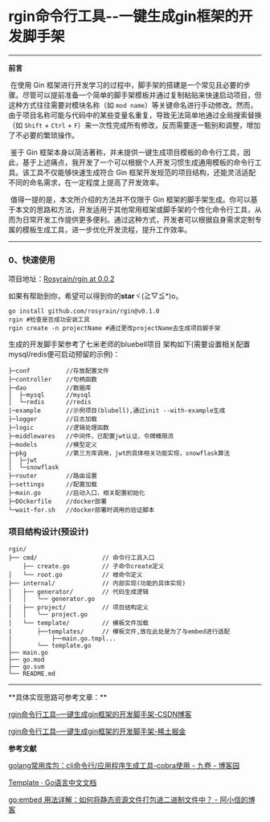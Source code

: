 # rgin命令行工具--一键生成gin框架的开发脚手架

<hr>

**前言**

​		在使用 Gin 框架进行开发学习的过程中，脚手架的搭建是一个常见且必要的步骤。尽管可以提前准备一个简单的脚手架模板并通过复制粘贴来快速启动项目，但这种方式往往需要对模块名称（如 `mod name`）等关键命名进行手动修改。然而，由于项目名称可能与代码中的某些变量名重复，导致无法简单地通过全局搜索替换（如 `Shift` + `Ctrl` + `F`）来一次性完成所有修改，反而需要逐一甄别和调整，增加了不必要的繁琐操作。

​		鉴于 Gin 框架本身以简洁著称，并未提供一键生成项目模板的命令行工具，因此，基于上述痛点，我开发了一个可以根据个人开发习惯生成通用模板的命令行工具。该工具不仅能够快速生成符合 Gin 框架开发规范的项目结构，还能灵活适配不同的命名需求，在一定程度上提高了开发效率。

​		值得一提的是，本文所介绍的方法并不仅限于 Gin 框架的脚手架生成。你可以基于本文的思路和方法，开发适用于其他常用框架或脚手架的个性化命令行工具，从而为日常开发工作提供更多便利。通过这种方式，开发者可以根据自身需求定制专属的模板生成工具，进一步优化开发流程，提升工作效率。

<hr>

### 0、快速使用

项目地址：[Rosyrain/rgin at 0.0.2](https://github.com/Rosyrain/rgin/tree/0.0.2)

如果有帮助到你，希望可以得到你的**star**ヾ(≧▽≦*)o。

```shell
go install github.com/rosyrain/rgin@v0.1.0
rgin #检查是否成功安装工具
rgin create -n projectName #通过更改projectName去生成项目脚手架
```

生成的开发脚手架参考了七米老师的bluebell项目  架构如下(需要设置相关配置mysql/redis便可启动预留的示例)：

```
├─conf			//存放配置文件
├─controller	//句柄函数
├─dao			//数据库
│  ├─mysql		//mysql
│  └─redis		//redis
|─example       //示例项目(blubell),通过init --with-example生成
├─logger		//日志加载
├─logic			//逻辑处理函数
├─middlewares	//中间件，已配置jwt认证，令牌桶限流
├─models		//模型定义
├─pkg			//第三方库调用，jwt的具体相关功能实现，snowflask算法
│  ├─jwt
│  └─snowflask
├─router		//路由设置
├─settings		//配置加载
├─main.go		//启动入口，相关配置初始化
├─DOckerfile    //docker部署
└─wait-for.sh   //docker部署时调用的验证脚本
```

### 项目结构设计(预设计)

```
rgin/
├── cmd/                  // 命令行工具入口
    ├── create.go		  // 子命令create定义
│   └── root.go			  // 根命令定义
├── internal/             // 内部实现(功能的具体实现)
│   ├── generator/        // 代码生成逻辑
│   │   └── generator.go
│   ├── project/          // 项目结构定义
│   │   └── project.go
│   └── template/         // 模板文件加载
|       ├──templates/     // 模板文件,放在此处是为了与embed进行适配
|			├──main.go.tmpl...
│       └── template.go
├── main.go
├── go.mod
├── go.sum
└── README.md
```

<hr>
**具体实现思路可参考文章：**

[rgin命令行工具–一键生成gin框架的开发脚手架-CSDN博客](https://blog.csdn.net/meng7000/article/details/145829359)

[rgin命令行工具–一键生成gin框架的开发脚手架-稀土掘金](https://juejin.cn/spost/7474781404163522611)

**参考文献**

[golang常用库包：cli命令行/应用程序生成工具-cobra使用 - 九卷 - 博客园](https://www.cnblogs.com/jiujuan/p/15487918.html)

[Template · Go语言中文文档](https://www.topgoer.com/常用标准库/template.html)

[go:embed 用法详解：如何将静态资源文件打包进二进制文件中？ - 阿小信的博客](https://blog.axiaoxin.com/post/go-embed/)

